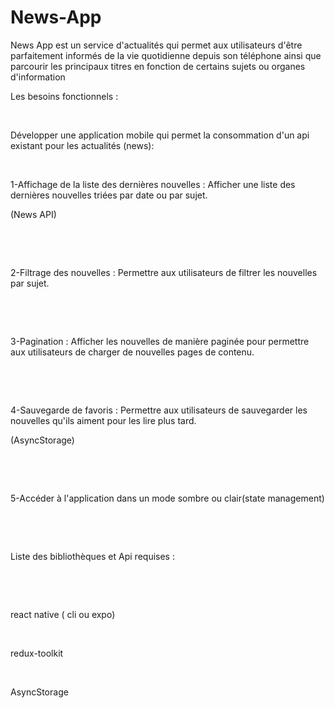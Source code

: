 # News-App
News App est un service d'actualités qui permet aux utilisateurs d'être parfaitement informés de la vie quotidienne depuis son téléphone ainsi que parcourir les principaux titres en fonction de certains sujets ou organes d'information


Les besoins fonctionnels :

​

Développer une application mobile qui permet la consommation d'un api existant pour les actualités (news):

​

1-Affichage de la liste des dernières nouvelles : Afficher une liste des dernières nouvelles triées par date ou par sujet.

(News API)

​

​

2-Filtrage des nouvelles : Permettre aux utilisateurs de filtrer les nouvelles par sujet.

​

​

3-Pagination : Afficher les nouvelles de manière paginée pour permettre aux utilisateurs de charger de nouvelles pages de contenu.

​

​

4-Sauvegarde de favoris : Permettre aux utilisateurs de sauvegarder les nouvelles qu'ils aiment pour les lire plus tard.

(AsyncStorage)

​

​

5-Accéder à l'application dans un mode sombre ou clair(state management)

​

​

Liste des bibliothèques et Api requises :

​

​

react native ( cli ou expo)

​

redux-toolkit

​

AsyncStorage